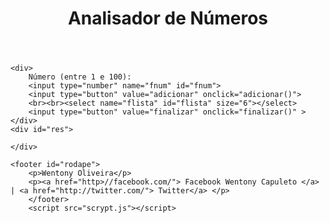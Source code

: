 <html lang="pt-br">
<head>
    <meta charset="utf-8" />
    <meta http-equiv="X-UA-Compatible" content="IE=edge">
    <title>Javão escreapity</title>
    <meta name="viewport" content="width=device-width, initial-scale=1">
    <link rel="stylesheet" href="estilo.css" />
</head>
<body>
<header>
        <h1>Analisador de Números</h1><!--Uma brincadeira legal para ensinar seu filho as quatro operações basicas-->
</header>
<section>

    <div>
        Número (entre 1 e 100):
        <input type="number" name="fnum" id="fnum">
        <input type="button" value="adicionar" onclick="adicionar()">
        <br><br><select name="flista" id="flista" size="6"></select>
        <input type="button" value="finalizar" onclick="finalizar()" >
    </div>
    <div id="res">
        
    </div>

</section>

    <footer id="rodape">
        <p>Wentony Oliveira</p>
        <p><a href="http>//facebook.com/"> Facebook Wentony Capuleto </a> | <a href="http://twitter.com/"> Twitter</a> </p>
        </footer>
        <script src="scrypt.js"></script>
</body>
</html>
